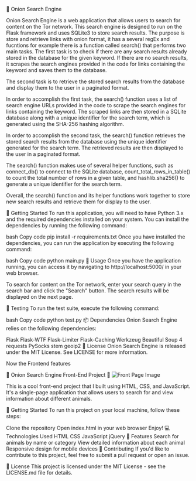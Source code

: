 🔎 Onion Search Engine

Onion Search Engine is a web application that allows users to search for content on the Tor network. This search engine is designed to run on the Flask framework and uses SQLite3 to store search results. The purpose is store and retrieve links with onion format, it has a several regEx and fucntions for example there is a function called search() that performs two main tasks. The first task is to check if there are any search results already stored in the database for the given keyword. If there are no search results, it scrapes the search engines provided in the code for links containing the keyword and saves them to the database.

The second task is to retrieve the stored search results from the database and display them to the user in a paginated format.

In order to accomplish the first task, the search() function uses a list of search engine URLs provided in the code to scrape the search engines for links containing the keyword. The scraped links are then stored in a SQLite database along with a unique identifier for the search term, which is generated using the SHA-256 hashing algorithm.

In order to accomplish the second task, the search() function retrieves the stored search results from the database using the unique identifier generated for the search term. The retrieved results are then displayed to the user in a paginated format.

The search() function makes use of several helper functions, such as connect_db() to connect to the SQLite database, count_total_rows_in_table() to count the total number of rows in a given table, and hashlib.sha256() to generate a unique identifier for the search term.

Overall, the search() function and its helper functions work together to store new search results and retrieve them for display to the user.

🚀 Getting Started
To run this application, you will need to have Python 3.x and the required dependencies installed on your system. You can install the dependencies by running the following command:

bash
Copy code
pip install -r requirements.txt
Once you have installed the dependencies, you can run the application by executing the following command:

bash
Copy code
python main.py
📝 Usage
Once you have the application running, you can access it by navigating to http://localhost:5000/ in your web browser.

To search for content on the Tor network, enter your search query in the search bar and click the "Search" button. The search results will be displayed on the next page.

🧪 Testing
To run the test suite, execute the following command:

bash
Copy code
python test.py
📦 Dependencies
Onion Search Engine relies on the following dependencies:

Flask
Flask-WTF
Flask-Limiter
Flask-Caching
Werkzeug
Beautiful Soup 4
requests
PySocks
stem
geoip2
📄 License
Onion Search Engine is released under the MIT License. See LICENSE for more information.

Now the Frontend features

🌟 Onion Search Engine Front-End Project 🌟
![Front Page Image](search-engine-crawler/Onion%20Search%20Engine%20Based%20Tor%20Network/images/frontpage.png)

This is a cool front-end project that I built using HTML, CSS, and JavaScript. It's a single-page application that allows users to search for and view information about different animals.

🚀 Getting Started
To run this project on your local machine, follow these steps:

Clone the repository
Open index.html in your web browser
Enjoy!
💻 Technologies Used
HTML
CSS
JavaScript
jQuery
🎨 Features
Search for animals by name or category
View detailed information about each animal
Responsive design for mobile devices
🤝 Contributing
If you'd like to contribute to this project, feel free to submit a pull request or open an issue.

📝 License
This project is licensed under the MIT License - see the LICENSE.md file for details.
